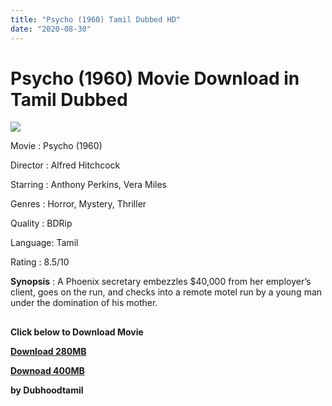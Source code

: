 ```yaml
---
title: "Psycho (1960) Tamil Dubbed HD"
date: "2020-08-30"
---
```


# Psycho (1960) Movie Download in Tamil Dubbed

[![](https://1.bp.blogspot.com/-YiyJi5U2ypU/XqF355-Br2I/AAAAAAAAAsM/qQuMgnI2XVsgB96_g2MiKk2G4KQJKRtHwCNcBGAsYHQ/w331-h500/1_Xxk3jsP8QVGtJWLyCZ6c6Q.jpeg)](https://1.bp.blogspot.com/-YiyJi5U2ypU/XqF355-Br2I/AAAAAAAAAsM/qQuMgnI2XVsgB96_g2MiKk2G4KQJKRtHwCNcBGAsYHQ/s1600/1_Xxk3jsP8QVGtJWLyCZ6c6Q.jpeg)

Movie : Psycho (1960)

Director : Alfred Hitchcock

Starring : Anthony Perkins, Vera Miles

Genres : Horror, Mystery, Thriller

Quality : BDRip

Language: Tamil

Rating : 8.5/10

**Synopsis** : A Phoenix secretary embezzles $40,000 from her employer’s client, goes on the run, and checks into a remote motel run by a young man under the domination of his mother.

  

  

##   
**Click below to Download Movie**

**[Download 280MB](https://oncehelp.com/psycho-280mb)**

**[Downoad 400MB](https://oncehelp.com/psycho-400mb)**

**by Dubhoodtamil**
